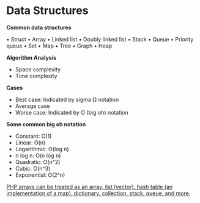 # Data Structures

**Common data structures**

• Struct
• Array
• Linked list
• Doubly linked list
• Stack
• Queue
• Priority queue
• Set
• Map
• Tree
• Graph
• Heap

**Algorithm Analysis**

- Space complexity
- Time complexity

**Cases**

- Best case:  Indicated by sigma Ω notation
- Average case
- Worse case: Indicated by O (big oh) notation

**Some common big oh notation**

- Constant: O(1)
- Linear: O(n)
- Logarithmic: O(log n)
- n log n: O(n log n)
- Quadratic: O(n^2)
- Cubic: O(n^3)
- Exponential: O(2^n)



<u>PHP arrays  can be treated as an array, list (vector), hash table (an implementation of a map), dictionary, collection, stack, queue, and more.</u>



